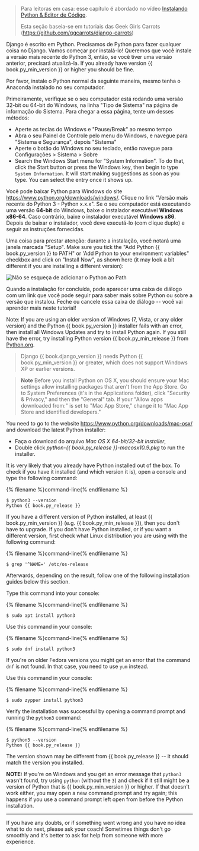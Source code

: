 > Para leitoras em casa: esse capítulo é abordado no vídeo [Instalando Python & Editor de Código](https://www.youtube.com/watch?v=pVTaqzKZCdA).
> 
> Esta seção baseia-se em tutoriais das Geek Girls Carrots (https://github.com/ggcarrots/django-carrots)

Django é escrito em Python. Precisamos de Python para fazer qualquer coisa no Django. Vamos começar por instalá-lo! Queremos que você instale a versão mais recente do Python 3, então, se você tiver uma versão anterior, precisará atualizá-la. If you already have version {{ book.py_min_version }} or higher you should be fine.

Por favor, instale o Python normal da seguinte maneira, mesmo tenha o Anaconda instalado no seu computador.

<!--sec data-title="Install Python: Windows" data-id="python_windows" data-collapse=true ces-->

Primeiramente, verifique se o seu computador está rodando uma versão 32-bit ou 64-bit do Windows, na linha "Tipo de Sistema" na página de informação do Sistema. Para chegar a essa página, tente um desses métodos:

* Aperte as teclas do Windows e "Pause/Break" ao mesmo tempo
* Abra o seu Painel de Controle pelo menu do Windows, e navegue para "Sistema e Segurança", depois "Sistema"
* Aperte o botão do Windows no seu teclado, então navegue para Configurações > Sistema > Sobre
* Search the Windows Start menu for "System Information". To do that, click the Start button or press the Windows key, then begin to type `System Information`. It will start making suggestions as soon as you type. You can select the entry once it shows up.

Você pode baixar Python para Windows do site https://www.python.org/downloads/windows/. Clique no link "Versão mais recente do Python 3 - Python x.x.x". Se o seu computador está executando uma versão **64-bit** do Windows, baixe o instalador executável **Windows x86-64**. Caso contrário, baixe o instalador executável **Windows x86**. Depois de baixar o instalador, você deve executá-lo (com clique duplo) e seguir as instruções fornecidas.

Uma coisa para prestar atenção: durante a instalação, você notará uma janela marcada "Setup". Make sure you tick the "Add Python {{ book.py_version }} to PATH" or 'Add Python to your environment variables" checkbox and click on "Install Now", as shown here (it may look a bit different if you are installing a different version):

![Não se esqueça de adicionar o Python ao Path](../python_installation/images/python-installation-options.png)

Quando a instalação for concluída, pode aparecer uma caixa de diálogo com um link que você pode seguir para saber mais sobre Python ou sobre a versão que instalou. Feche ou cancele essa caixa de diálogo -- você vai aprender mais neste tutorial!

Note: If you are using an older version of Windows (7, Vista, or any older version) and the Python {{ book.py_version }} installer fails with an error, then install all Windows Updates and try to install Python again. If you still have the error, try installing Python version {{ book.py_min_release }} from [Python.org](https://www.python.org/downloads/windows/).

> Django {{ book.django_version }} needs Python {{ book.py_min_version }} or greater, which does not support Windows XP or earlier versions.

<!--endsec-->

<!--sec data-title="Install Python: OS X" data-id="python_OSX"
data-collapse=true ces-->

> **Note** Before you install Python on OS X, you should ensure your Mac settings allow installing packages that aren't from the App Store. Go to System Preferences (it's in the Applications folder), click "Security & Privacy," and then the "General" tab. If your "Allow apps downloaded from:" is set to "Mac App Store," change it to "Mac App Store and identified developers."

You need to go to the website https://www.python.org/downloads/mac-osx/ and download the latest Python installer:

* Faça o download do arquivo *Mac OS X 64-bit/32-bit installer*,
* Double click *python-{{ book.py_release }}-macosx10.9.pkg* to run the installer.

<!--endsec-->

<!--sec data-title="Install Python: Linux" data-id="python_linux"
data-collapse=true ces-->

It is very likely that you already have Python installed out of the box. To check if you have it installed (and which version it is), open a console and type the following command:

{% filename %}command-line{% endfilename %}

    $ python3 --version
    Python {{ book.py_release }}
    

If you have a different version of Python installed, at least {{ book.py_min_version }} (e.g. {{ book.py_min_release }}), then you don't have to upgrade. If you don't have Python installed, or if you want a different version, first check what Linux distribution you are using with the following command:

{% filename %}command-line{% endfilename %}

    $ grep '^NAME=' /etc/os-release
    

Afterwards, depending on the result, follow one of the following installation guides below this section.

<!--endsec-->

<!--sec data-title="Install Python: Debian or Ubuntu" data-id="python_debian" data-collapse=true ces-->

Type this command into your console:

{% filename %}command-line{% endfilename %}

    $ sudo apt install python3
    

<!--endsec-->

<!--sec data-title="Install Python: Fedora" data-id="python_fedora"
data-collapse=true ces-->

Use this command in your console:

{% filename %}command-line{% endfilename %}

    $ sudo dnf install python3
    

If you're on older Fedora versions you might get an error that the command `dnf` is not found. In that case, you need to use `yum` instead.

<!--endsec-->

<!--sec data-title="Install Python: openSUSE" data-id="python_openSUSE"
data-collapse=true ces-->

Use this command in your console:

{% filename %}command-line{% endfilename %}

    $ sudo zypper install python3
    

<!--endsec-->

Verify the installation was successful by opening a command prompt and running the `python3` command:

{% filename %}command-line{% endfilename %}

    $ python3 --version
    Python {{ book.py_release }}
    

The version shown may be different from {{ book.py_release }} -- it should match the version you installed.

**NOTE:** If you're on Windows and you get an error message that `python3` wasn't found, try using `python` (without the `3`) and check if it still might be a version of Python that is {{ book.py_min_version }} or higher. If that doesn't work either, you may open a new command prompt and try again; this happens if you use a command prompt left open from before the Python installation.

* * *

If you have any doubts, or if something went wrong and you have no idea what to do next, please ask your coach! Sometimes things don't go smoothly and it's better to ask for help from someone with more experience.